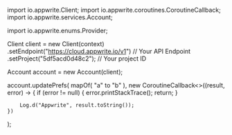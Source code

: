 import io.appwrite.Client;
import io.appwrite.coroutines.CoroutineCallback;
import io.appwrite.services.Account;






















import io.appwrite.enums.Provider;











Client client = new Client(context)
    .setEndpoint("https://cloud.appwrite.io/v1") // Your API Endpoint
    .setProject("5df5acd0d48c2"); // Your project ID

Account account = new Account(client);

account.updatePrefs(
    mapOf( "a" to "b" ),
    new CoroutineCallback<>((result, error) -> {
        if (error != null) {
            error.printStackTrace();
            return;
        }

        Log.d("Appwrite", result.toString());
    })
);